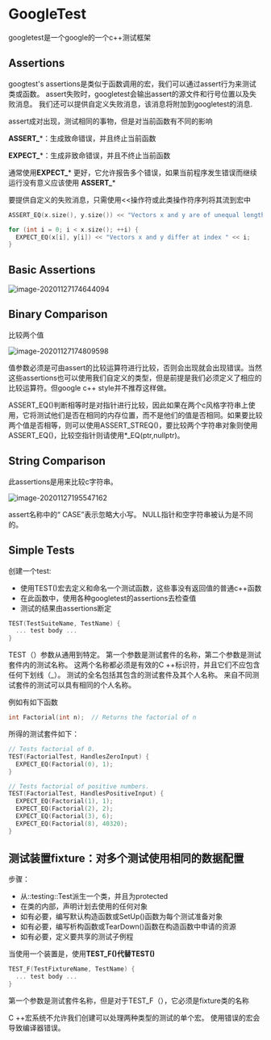 #  GoogleTest

googletest是一个google的一个c++测试框架

## Assertions

googtest's assertions是类似于函数调用的宏，我们可以通过assert行为来测试类或函数。 assert失败时，googletest会输出assert的源文件和行号位置以及失败消息。 我们还可以提供自定义失败消息，该消息将附加到googletest的消息.

assert成对出现，测试相同的事物，但是对当前函数有不同的影响

**ASSERT_***：生成致命错误，并且终止当前函数

**EXPECT_***：生成非致命错误，并且不终止当前函数

通常使用**EXPECT_*** 更好，它允许报告多个错误，如果当前程序发生错误而继续运行没有意义应该使用 **ASSERT_***

要提供自定义的失败消息，只需使用<<操作符或此类操作符序列将其流到宏中

```c++
ASSERT_EQ(x.size(), y.size()) << "Vectors x and y are of unequal length";

for (int i = 0; i < x.size(); ++i) {
  EXPECT_EQ(x[i], y[i]) << "Vectors x and y differ at index " << i;
}
```

## Basic Assertions

![image-20201127174644094](C:\Users\ytn\AppData\Roaming\Typora\typora-user-images\image-20201127174644094.png)

## Binary Comparison

比较两个值

![image-20201127174809598](C:\Users\ytn\AppData\Roaming\Typora\typora-user-images\image-20201127174809598.png)

值参数必须是可由assert的比较运算符进行比较，否则会出现就会出现错误。当然这些assertions也可以使用我们自定义的类型，但是前提是我们必须定义了相应的比较运算符。但google c++ style并不推荐这样做。

ASSERT_EQ()判断相等时是对指针进行比较，因此如果在两个c风格字符串上使用，它将测试他们是否在相同的内存位置，而不是他们的值是否相同。如果要比较两个值是否相等，则可以使用ASSERT_STREQ()，要比较两个字符串对象则使用ASSERT_EQ()，比较空指针则请使用*_EQ(ptr,nullptr)。

## String Comparison

此assertions是用来比较c字符串。

![image-20201127195547162](C:\Users\ytn\AppData\Roaming\Typora\typora-user-images\image-20201127195547162.png)

assert名称中的“ CASE”表示忽略大小写。 NULL指针和空字符串被认为是不同的。

## Simple Tests

创建一个test:

* 使用TEST()宏去定义和命名一个测试函数，这些事没有返回值的普通c++函数
* 在此函数中，使用各种googletest的assertions去检查值
* 测试的结果由assertions断定

```c++
TEST(TestSuiteName, TestName) {
  ... test body ...
}
```

TEST（）参数从通用到特定。 第一个参数是测试套件的名称，第二个参数是测试套件内的测试名称。 这两个名称都必须是有效的C ++标识符，并且它们不应包含任何下划线（_）。 测试的全名包括其包含的测试套件及其个人名称。 来自不同测试套件的测试可以具有相同的个人名称。

例如有如下函数

```c++
int Factorial(int n);  // Returns the factorial of n
```

所得的测试套件如下：

```c++
// Tests factorial of 0.
TEST(FactorialTest, HandlesZeroInput) {
  EXPECT_EQ(Factorial(0), 1);
}

// Tests factorial of positive numbers.
TEST(FactorialTest, HandlesPositiveInput) {
  EXPECT_EQ(Factorial(1), 1);
  EXPECT_EQ(Factorial(2), 2);
  EXPECT_EQ(Factorial(3), 6);
  EXPECT_EQ(Factorial(8), 40320);
}
```

## 测试装置fixture：对多个测试使用相同的数据配置

步骤：

* 从::testing::Test派生一个类，并且为protected
* 在类的内部，声明计划去使用的任何对象
* 如有必要，编写默认构造函数或SetUp()函数为每个测试准备对象
* 如有必要，编写析构函数或TearDown()函数在构造函数中申请的资源
* 如有必要，定义要共享的测试子例程

当使用一个装置是，使用**TEST_F()**代替**TEST()**

```c++
TEST_F(TestFixtureName, TestName) {
  ... test body ...
}
```

第一个参数是测试套件名称，但是对于TEST_F（），它必须是fixture类的名称

C ++宏系统不允许我们创建可以处理两种类型的测试的单个宏。 使用错误的宏会导致编译器错误。